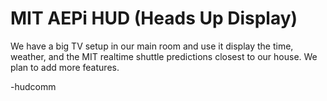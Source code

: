 MIT AEPi HUD (Heads Up Display)
========

We have a big TV setup in our main room and use it display the time, weather, and the MIT realtime shuttle predictions closest to our house. We plan to add more features.

-hudcomm
